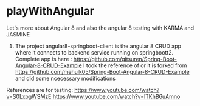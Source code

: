 # playWithAngular

Let's more about Angular 8 and also the angular 8 testing with KARMA and JASMINE

1. The project angular8-springboot-client is the angular 8 CRUD app where it connects to backend service running on springboott2. Complete app is here : https://github.com/gitsuren/Spring-Boot-Angular-8-CRUD-Example 
I took the reference of or it is forked from https://github.com/mehulk05/Spring-Boot-Angular-8-CRUD-Example and did some ncecessary modifications 

References are for testing:
https://www.youtube.com/watch?v=S0LxogWSMzE
https://www.youtube.com/watch?v=lTKhB6uAmno
